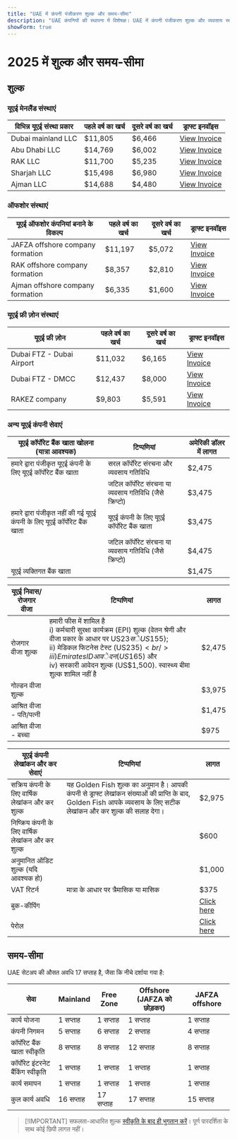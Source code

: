 ```yaml
---
title: "UAE में कंपनी पंजीकरण शुल्क और समय-सीमा"
description: "UAE कंपनियों की स्थापना में विशेषज्ञ। UAE में कंपनी पंजीकरण शुल्क और व्यवसाय स्थापना की अनुमानित समय-सीमा।"
showForm: true
---
```


# 2025 में शुल्क और समय-सीमा

## शुल्क

### यूएई मेनलैंड संस्थाएं

| विभिन्न यूएई संस्था प्रकार | पहले वर्ष का खर्च | दूसरे वर्ष का खर्च | ड्राफ्ट इनवॉइस |
| -------------------------- | ----------- | ----------- | ---------------------------------------------------------------------------------------------------------------- |
| Dubai mainland LLC | $11,805 | $6,466 | [View Invoice](https://docs.google.com/document/d/17zrplxsKNhqfC8AGuqbiAzR_1QXutglx_zeaSEys7-E/edit?usp=sharing) |
| Abu Dhabi LLC | $14,769 | $6,002 | [View Invoice](/resources/contacts) |
| RAK LLC | $11,700 | $5,235 | [View Invoice](/resources/contacts) |
| Sharjah LLC | $15,498 | $6,980 | [View Invoice](/resources/contacts) |
| Ajman LLC | $14,688 | $4,480 | [View Invoice](/resources/contacts) |

### ऑफशोर संस्थाएं

| यूएई ऑफशोर कंपनियां बनाने के विकल्प | पहले वर्ष का खर्च | दूसरे वर्ष का खर्च | ड्राफ्ट इनवॉइस |
| ------------------------------------------ | ----------- | ----------- | ----------------------------------- |
| JAFZA offshore company formation | $11,197 | $5,072 | [View Invoice](/resources/contacts) |
| RAK offshore company formation | $8,357 | $2,810 | [View Invoice](/resources/contacts) |
| Ajman offshore company formation | $6,335 | $1,600 | [View Invoice](/resources/contacts) |

### यूएई फ्री ज़ोन संस्थाएं

| यूएई फ्री ज़ोन | पहले वर्ष का खर्च | दूसरे वर्ष का खर्च | ड्राफ्ट इनवॉइस |
| ------------------------- | ----------- | ----------- | ----------------------------------- |
| Dubai FTZ - Dubai Airport | $11,032 | $6,165 | [View Invoice](/resources/contacts) |
| Dubai FTZ - DMCC | $12,437 | $8,000 | [View Invoice](/resources/contacts) |
| RAKEZ company | $9,803 | $5,591 | [View Invoice](/resources/contacts) |

### अन्य यूएई कंपनी सेवाएं

| यूएई कॉर्पोरेट बैंक खाता खोलना (यात्रा आवश्यक) | टिप्पणियां | अमेरिकी डॉलर में लागत |
| --------------------------------------------------------------- | -------------------------------------------------------------- | ----------- |
| हमारे द्वारा पंजीकृत यूएई कंपनी के लिए यूएई कॉर्पोरेट बैंक खाता | सरल कॉर्पोरेट संरचना और व्यवसाय गतिविधि | $2,475 |
| | जटिल कॉर्पोरेट संरचना या व्यवसाय गतिविधि (जैसे क्रिप्टो) | $3,475 |
| हमारे द्वारा पंजीकृत नहीं की गई यूएई कंपनी के लिए यूएई कॉर्पोरेट बैंक खाता | यूएई कंपनी के लिए यूएई कॉर्पोरेट बैंक खाता | $3,475 |
| | जटिल कॉर्पोरेट संरचना या व्यवसाय गतिविधि (जैसे क्रिप्टो) | $4,475 |
| यूएई व्यक्तिगत बैंक खाता | | $1,475 |

| यूएई निवास/रोजगार वीजा | टिप्पणियां | लागत |
| ----------------------------- | -------------------------------------------------------------------------------------------------------------------------------------------------------------------------------------------------------------------------------------------------------------------------------------------------- | ------ |
| रोजगार वीजा शुल्क | हमारी फीस में शामिल है<br/>i) कर्मचारी सुरक्षा कार्यक्रम (EPI) शुल्क (वेतन श्रेणी और वीजा प्रकार के आधार पर US$23 से US$155);<br/>ii) मेडिकल फिटनेस टेस्ट (US$235)<br/>iii) Emirates ID आवेदन (US$165) और<br/>iv) सरकारी आवेदन शुल्क (US$1,500). स्वास्थ्य बीमा शुल्क शामिल नहीं है | $2,475 |
| गोल्डन वीजा शुल्क | | $3,975 |
| आश्रित वीजा - पति/पत्नी | | $1,475 |
| आश्रित वीजा - बच्चा | | $975 |

| यूएई कंपनी लेखांकन और कर सेवाएं | टिप्पणियां | लागत |
| ---------------------------------------------------- | ---------------------------------------------------------------------------------------------------------------------------------------------------------------------------------------------------- | --------------- |
| सक्रिय कंपनी के लिए वार्षिक लेखांकन और कर शुल्क | यह Golden Fish शुल्क का अनुमान है। आपकी कंपनी से ड्राफ्ट लेखांकन संख्याओं की प्राप्ति के बाद, Golden Fish आपके व्यवसाय के लिए सटीक लेखांकन और कर शुल्क की सलाह देगा। | $2,975 |
| निष्क्रिय कंपनी के लिए वार्षिक लेखांकन और कर शुल्क | | $600 |
| अनुमानित ऑडिट शुल्क (यदि आवश्यक हो) | | $1,000 |
| VAT रिटर्न | मात्रा के आधार पर त्रैमासिक या मासिक | $375 |
| बुक-कीपिंग | | [Click here](#) |
| पेरोल | | [Click here](#) |

## समय-सीमा

UAE सेटअप की औसत अवधि 17 सप्ताह है, जैसा कि नीचे दर्शाया गया है:

| सेवा                                | Mainland | Free Zone | Offshore (JAFZA को छोड़कर) | JAFZA offshore |
| ---------------------------------- | -------- | --------- | -------------------------- | -------------- |
| कार्य योजना                         | 1 सप्ताह  | 1 सप्ताह  | 1 सप्ताह                   | 1 सप्ताह       |
| कंपनी निगमन                        | 5 सप्ताह  | 6 सप्ताह  | 2 सप्ताह                   | 4 सप्ताह       |
| कॉर्पोरेट बैंक खाता स्वीकृति        | 8 सप्ताह  | 8 सप्ताह  | 12 सप्ताह                  | 8 सप्ताह       |
| कॉर्पोरेट इंटरनेट बैंकिंग स्वीकृति  | 1 सप्ताह  | 1 सप्ताह  | 1 सप्ताह                   | 1 सप्ताह       |
| कार्य समापन                         | 1 सप्ताह  | 1 सप्ताह  | 1 सप्ताह                   | 1 सप्ताह       |
| कुल कार्य अवधि                     | 16 सप्ताह | 17 सप्ताह | 17 सप्ताह                  | 15 सप्ताह      |

> [!IMPORTANT] सफलता-आधारित शुल्क
> [स्वीकृति के बाद ही भुगतान करें](../benefits/success-based-fees.md)। पूर्ण पारदर्शिता के साथ कोई छिपी लागत नहीं।